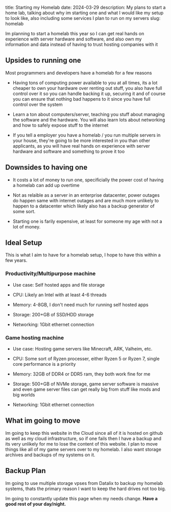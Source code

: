 title: Starting my Homelab
date: 2024-03-29
description: My plans to start a home lab, talking about why im starting one and what I would like my setup to look like, also including some services I plan to run on my servers
slug: homelab

Im planning to start a homelab this year so I can get real hands on experience with server hardware and software, and also own my information and data instead of having to trust hosting companies with it

## Upsides to running one
Most programmers and developers have a homelab for a few reasons

- Having tons of computing power available to you at all times, its a lot cheaper to own your hardware over renting out stuff, you also have full control over it so you can handle backing it up, securing it and of course you can ensure that nothing bad happens to it since you have full control over the system

- Learn a ton about computers/server, teaching you stuff about managing the software and the hardware. You will also learn lots about networking and how to safely expose stuff to the internet

- If you tell a employer you have a homelab / you run multiple servers in your house, they're going to be more interested in you than other applicants, as you will have real hands on experience with server hardware and software and something to prove it too

## Downsides to having one

- It costs a lot of money to run one, specificially the power cost of having a homelab can add up overtime

- Not as relaible as a server in an enterprise datacenter, power outages do happen same with internet outages and are much more unlikely to happen to a datacenter which likely also has a backup generator of some sort.

- Starting one is farily expensive, at least for someone my age with not a lot of money.


## Ideal Setup
This is what I aim to have for a homelab setup, I hope to have this within a few years.

### Productivity/Multipurpose machine

- Use case: Self hosted apps and file storage

- CPU: Likely an Intel with at least 4-6 threads

- Memory: 4-8GB, I don't need much for running self hosted apps

- Storage: 200+GB of SSD/HDD storage

- Networking: 1Gbit ethernet connection

### Game hosting machine

- Use case: Hosting game servers like Minecraft, ARK, Valheim, etc.

- CPU: Some sort of Ryzen processer, either Ryzen 5 or Ryzen 7, single core performance is a priority

- Memory: 32GB of DDR4 or DDR5 ram, they both work fine for me

- Storage: 500+GB of NVMe storage, game server software is massive and even game server files can get really big from stuff like mods and big worlds

- Networking: 1Gbit ethernet connection

## What im going to move
Im going to keep this website in the Cloud since all of it is hosted on github as well as my cloud infrastructure, so if one fails then I have a backup and its very unlikely for me to lose the content of this website. I plan to move things like all of my game servers over to my homelab. I also want storage archives and backups of my systems on it. 

## Backup Plan
Im going to use multiple storage vpses from Datalix to backup my homelab systems, thats the primary reason I want to keep the hard drives not too big.


Im going to constantly update this page when my needs change.
**Have a good rest of your day/night.**
